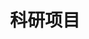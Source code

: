 ---
# A section created with the Portfolio widget.
# This section displays content from `content/project/`.
# See https://wowchemy.com/docs/widget/portfolio/
widget: portfolio

# This file represents a page section.
headless: false

# Order that this section appears on the page.
weight: 20

title: '科研项目'
subtitle: ''

content:
  page_type: project
  folders:
    - project-file
  filter_default: 0

  filter_button:
    - name: 所有项目
      tag: '*'
    - name: 主持项目
      tag: host
    - name: 参与项目
      tag: participate

design:
  columns: '1'
  view: compact
  flip_alt_rows: false
  background: {}
  spacing: {padding: [0, 0, 0, 0]}
---
